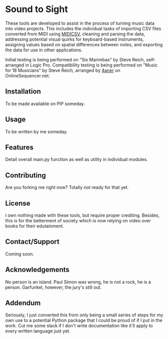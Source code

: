 # Sound to Sight

These tools are developed to assist in the process of turning music data into video projects. This includes the individual tasks of importing CSV files converted from MIDI using [MIDICSV](https://www.fourmilab.ch/webtools/midicsv/), cleaning and parsing the data, addressing potential visual quirks for keyboard-based instruments, assigning values based on spatial differences between notes, and exporting the data for use in other applications.

Initial testing is being performed on "Six Marimbas" by Steve Reich, self-arranged in Logic Pro. Compatibility testing is being performed on "Music for 18 Musicians" by Steve Reich, arranged by [4aner](https://onlinesequencer.net/members/35034) on OnlineSequencer.net.

## Installation

To be made available on PIP someday.

## Usage

To be written by me someday.

## Features

Detail overall main.py function as well as utility in individual modules.

## Contributing

Are you forking me right now? Totally not ready for that yet.

## License

I own nothing made with these tools, but require proper crediting. Besides, this is for the betterment of society which is now relying on video over books for their edutainment.

## Contact/Support

Coming soon.

## Acknowledgements

No person is an island. Paul Simon was wrong, he is not a rock, he is a person. Garfunkel, however, the jury's still out.

## Addendum

Seriously, I just converted this from only being a small series of steps for my own use to a potential Python package that I could be proud of if I put in the work. Cut me some slack if I don't write documentation like it'll apply to every written language just yet.
